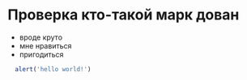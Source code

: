 # Проверка кто-такой марк дован

+ вроде круто 
+ мне нравиться 
+ пригодиться 

```js
  alert('hello world!')
``` 